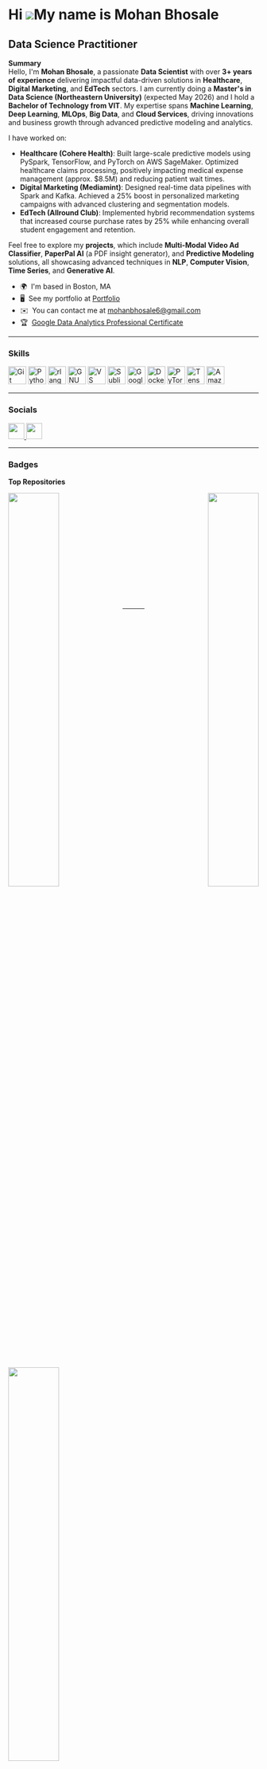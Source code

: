 Hi ![](https://user-images.githubusercontent.com/18350557/176309783-0785949b-9127-417c-8b55-ab5a4333674e.gif)My name is Mohan Bhosale
=====================================================================================================================================

Data Science Practitioner 
--------------

**Summary**  
Hello, I'm **Mohan Bhosale**, a passionate **Data Scientist** with over **3+ years of experience** delivering impactful data-driven solutions in **Healthcare**, **Digital Marketing**, and **EdTech** sectors. I am currently doing a **Master's in Data Science (Northeastern University)** (expected May 2026) and I hold a **Bachelor of Technology from VIT**. My expertise spans **Machine Learning**, **Deep Learning**, **MLOps**, **Big Data**, and **Cloud Services**, driving innovations and business growth through advanced predictive modeling and analytics. 

I have worked on:
- **Healthcare (Cohere Health)**: Built large-scale predictive models using PySpark, TensorFlow, and PyTorch on AWS SageMaker. Optimized healthcare claims processing, positively impacting medical expense management (approx. \$8.5M) and reducing patient wait times.
- **Digital Marketing (Mediamint)**: Designed real-time data pipelines with Spark and Kafka. Achieved a 25% boost in personalized marketing campaigns with advanced clustering and segmentation models.
- **EdTech (Allround Club)**: Implemented hybrid recommendation systems that increased course purchase rates by 25% while enhancing overall student engagement and retention.

Feel free to explore my **projects**, which include **Multi-Modal Video Ad Classifier**, **PaperPal AI** (a PDF insight generator), and **Predictive Modeling** solutions, all showcasing advanced techniques in **NLP**, **Computer Vision**, **Time Series**, and **Generative AI**.

* 🌍  I'm based in Boston, MA  
* 🖥️  See my portfolio at [Portfolio](https://mohan-this-side.github.io/)  
* ✉️  You can contact me at [mohanbhosale6@gmail.com](mailto:mohanbhosale6@gmail.com)  
* 🏆  [Google Data Analytics Professional Certificate](https://www.coursera.org/account/accomplishments/professional-cert/E7KFXTJ52ZWG?utm_source=link&utm_medium=certificate&utm_content=cert_image&utm_campaign=pdf_header_button&utm_product=prof)  

---

### Skills

<p align="left">
<a href="https://git-scm.com/" target="_blank" rel="noreferrer"><img src="https://raw.githubusercontent.com/danielcranney/readme-generator/main/public/icons/skills/git-colored.svg" width="36" height="36" alt="Git" /></a>
<a href="https://www.python.org/" target="_blank" rel="noreferrer"><img src="https://raw.githubusercontent.com/danielcranney/readme-generator/main/public/icons/skills/python-colored.svg" width="36" height="36" alt="Python" /></a>
<a href="https://www.r-project.org/" target="_blank" rel="noreferrer"><img src="https://raw.githubusercontent.com/danielcranney/readme-generator/main/public/icons/skills/rlang-colored.svg" width="36" height="36" alt="rlang" /></a>
<a href="https://www.gnu.org/software/bash/" target="_blank" rel="noreferrer"><img src="https://raw.githubusercontent.com/danielcranney/readme-generator/main/public/icons/skills/gnubash.svg" width="36" height="36" alt="GNU Bash" /></a>
<a href="https://code.visualstudio.com/" target="_blank" rel="noreferrer"><img src="https://raw.githubusercontent.com/danielcranney/readme-generator/main/public/icons/skills/visualstudiocode.svg" width="36" height="36" alt="VS Code" /></a>
<a href="https://www.sublimetext.com/index2" target="_blank" rel="noreferrer"><img src="https://raw.githubusercontent.com/danielcranney/readme-generator/main/public/icons/skills/sublimetext.svg" width="36" height="36" alt="Sublime Text" /></a>
<a href="https://cloud.google.com/" target="_blank" rel="noreferrer"><img src="https://raw.githubusercontent.com/danielcranney/readme-generator/main/public/icons/skills/googlecloud-colored.svg" width="36" height="36" alt="Google Cloud" /></a>
<a href="https://www.docker.com/" target="_blank" rel="noreferrer"><img src="https://raw.githubusercontent.com/danielcranney/readme-generator/main/public/icons/skills/docker-colored.svg" width="36" height="36" alt="Docker" /></a>
<a href="https://pytorch.org/" target="_blank" rel="noreferrer"><img src="https://raw.githubusercontent.com/danielcranney/readme-generator/main/public/icons/skills/pytorch-colored.svg" width="36" height="36" alt="PyTorch" /></a>
<a href="https://www.tensorflow.org/" target="_blank" rel="noreferrer"><img src="https://raw.githubusercontent.com/danielcranney/readme-generator/main/public/icons/skills/tensorflow-colored.svg" width="36" height="36" alt="TensorFlow" /></a>
<a href="https://aws.amazon.com" target="_blank" rel="noreferrer"><img src="https://raw.githubusercontent.com/danielcranney/readme-generator/main/public/icons/skills/aws-colored-dark.svg" width="36" height="36" alt="Amazon Web Services" /></a>
</p>

---

### Socials

<p align="left"> 
<a href="https://www.github.com/mohan-this-side" target="_blank" rel="noreferrer">
  <picture>
    <source media="(prefers-color-scheme: dark)" srcset="https://raw.githubusercontent.com/danielcranney/readme-generator/main/public/icons/socials/github-dark.svg" />
    <source media="(prefers-color-scheme: light)" srcset="https://raw.githubusercontent.com/danielcranney/readme-generator/main/public/icons/socials/github.svg" />
    <img src="https://raw.githubusercontent.com/danielcranney/readme-generator/main/public/icons/socials/github.svg" width="32" height="32" />
  </picture>
</a> 
<a href="https://www.linkedin.com/in/mohanbhosale/" target="_blank" rel="noreferrer">
  <picture>
    <source media="(prefers-color-scheme: dark)" srcset="https://raw.githubusercontent.com/danielcranney/readme-generator/main/public/icons/socials/linkedin-dark.svg" />
    <source media="(prefers-color-scheme: light)" srcset="https://raw.githubusercontent.com/danielcranney/readme-generator/main/public/icons/socials/linkedin.svg" />
    <img src="https://raw.githubusercontent.com/danielcranney/readme-generator/main/public/icons/socials/linkedin.svg" width="32" height="32" />
  </picture>
</a>
</p>

---

### Badges

<b>Top Repositories</b>

<div width="100%" align="center">
  <a href="https://github.com/mohan-this-side/VideoLLM" align="left">
    <img align="left" width="45%" src="https://github-readme-stats.vercel.app/api/pin/?username=mohan-this-side&repo=VideoLLM&title_color=0891b2&text_color=ffffff&icon_color=0891b2&bg_color=1c1917&hide_border=true&locale=en" />
  </a>
  <a href="https://github.com/mohan-this-side/Predictive_modeling" align="right">
    <img align="right" width="45%" src="https://github-readme-stats.vercel.app/api/pin/?username=mohan-this-side&repo=Predictive_modeling&title_color=0891b2&text_color=ffffff&icon_color=0891b2&bg_color=1c1917&hide_border=true&locale=en" />
  </a>
</div>

<br /><br /><br /><br /><br /><br /><br />

<br /><br /><br /><br /><br />

<div width="100%" align="center">
  <a href="https://github.com/mohan-this-side/PaperPal_AI_chatbot" align="left">
    <img align="left" width="45%" src="https://github-readme-stats.vercel.app/api/pin/?username=mohan-this-side&repo=PaperPal_AI_chatbot&title_color=0891b2&text_color=ffffff&icon_color=0891b2&bg_color=1c1917&hide_border=true&locale=en" />
  </a>
</div>

---
